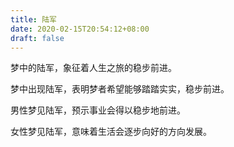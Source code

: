 ```yaml
---
title: 陆军
date: 2020-02-15T20:54:12+08:00
draft: false
---
```


梦中的陆军，象征着人生之旅的稳步前进。<br>


梦中出现陆军，表明梦者希望能够踏踏实实，稳步前进。<br>


男性梦见陆军，预示事业会得以稳步地前进。<br>


女性梦见陆军，意味着生活会逐步向好的方向发展。<br>
